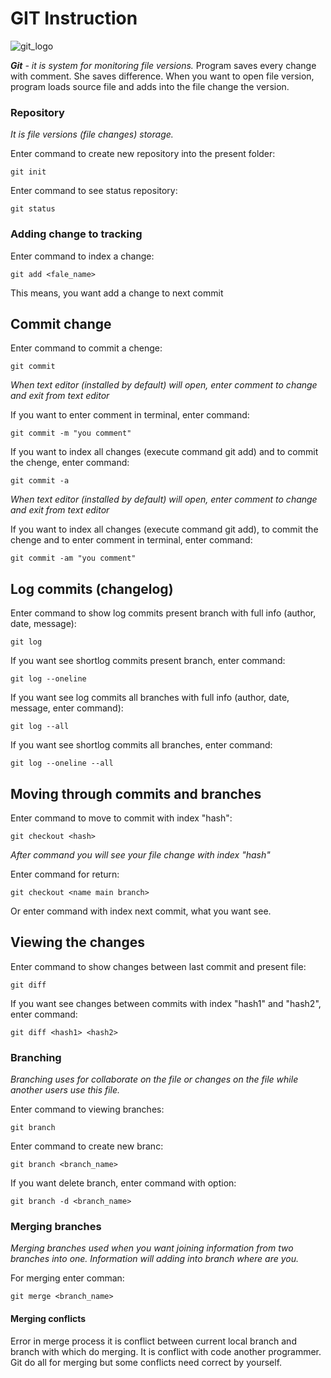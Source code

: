 # GIT Instruction

![git_logo](git_logo.jpeg)

_**Git** - it is system for monitoring file versions._ Program saves every change with comment. She saves difference. When you want to open file version, program loads source file and adds into the file change the version.

### Repository

*It is file versions (file changes) storage.*

Enter command to create new repository into the present folder:

    git init

Enter command to see status repository:

    git status

### Adding change to tracking

Enter command to index a change:

    git add <fale_name>

This means, you want add a change to next commit

## Commit change

Enter command to commit a chenge:

    git commit

*When text editor (installed by default) will open, enter comment to change and exit from text editor*

If you want to enter comment in terminal, enter command:

    git commit -m "you comment"

If you want to index all changes (execute command git add) and to commit the chenge, enter command:

    git commit -a

*When text editor (installed by default) will open, enter comment to change and exit from text editor*

If you want to index all changes (execute command git add), to commit the chenge and to enter comment in terminal, enter command:

    git commit -am "you comment"

## Log commits (changelog)

Enter command to show log commits present branch with full info (author, date, message):

    git log 

If you want see shortlog commits present branch, enter command:

    git log --oneline

If you want see log commits all branches with full info (author, date, message, enter command):

    git log --all

If you want see shortlog commits all branches, enter command:

    git log --oneline --all

## Moving through commits and branches

Enter command to move to commit with index "hash":

    git checkout <hash>

*After command you will see your file change with index "hash"*

Enter command for return:

    git checkout <name main branch>

Or enter command with index next commit, what you want see.

## Viewing the changes

Enter command to show changes between last commit and present file:

    git diff

If you want see changes between commits with index "hash1" and "hash2", enter command:

    git diff <hash1> <hash2>

### Branching

*Branching uses for collaborate on the file or changes on the file while another users use this file.*

Enter command to viewing branches:

    git branch

Enter command to create new branc:

    git branch <branch_name>

If you want delete branch, enter command with option:

    git branch -d <branch_name>

### Merging branches

*Merging branches used when you want joining information from two branches into one. Information will adding into branch where are you.* 

For merging enter comman:

    git merge <branch_name>

#### Merging conflicts

Error in merge process it is conflict between current local branch and branch with which do merging. It is conflict with code another programmer. Git do all for merging but some conflicts need correct by yourself.

